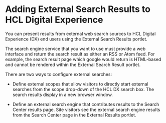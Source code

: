 # Adding External Search Results to HCL Digital Experience

You can present results from external web search sources to HCL Digital Experience (DX) end users using the External Search Results portlet.

The search engine service that you want to use must provide a web interface and return the search result as either an RSS or Atom feed. For example, the search result page which google would return is HTML-based and cannot be rendered within the External Search Result portlet.

There are two ways to configure external searches:

- Define external scopes that allow visitors to directly start external searches from the scope drop-down of the HCL DX search box. The search results display in a new browser window.

- Define an external search engine that contributes results to the Search Center results page. Site visitors see the external search engine results from the Search Center page in the External Results portlet. 